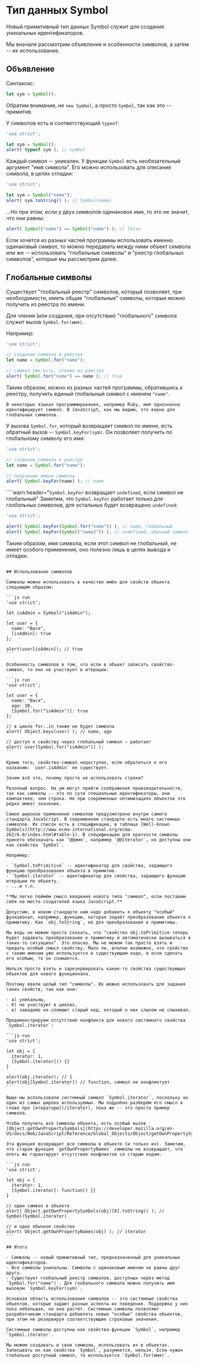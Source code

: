 
# Тип данных Symbol

Новый примитивный тип данных Symbol служит для создания уникальных идентификаторов.

Мы вначале рассмотрим объявление и особенности символов, а затем -- их использование.

## Объявление

Синтаксис:
```js
let sym = Symbol();
```

Обратим внимание, не `new Symbol`, а просто `Symbol`, так как это -- примитив.

У символов есть и соответствующий `typeof`:

```js run
'use strict';

let sym = Symbol();
alert( typeof sym ); // symbol
```

Каждый символ -- уникален. У функции `Symbol` есть необязательный аргумент "имя символа". Его можно использовать для описания символа, в целях отладки:

```js run
'use strict';

let sym = Symbol("name");
alert( sym.toString() ); // Symbol(name)
```

...Но при этом, если у двух символов одинаковое имя, то это не значит, что они равны:

```js run
alert( Symbol("name") == Symbol("name") ); // false
```

Если хочется из разных частей программы использовать именно одинаковый символ, то можно передавать между ними объект символа или же -- использовать "глобальные символы" и "реестр глобальных символов", которые мы рассмотрим далее.

## Глобальные символы

Существует "глобальный реестр" символов, который позволяет, при необходимости, иметь общие "глобальные" символы, которые можно получить из реестра по имени.

Для чтения (или создания, при отсутствии) "глобального" символа служит вызов `Symbol.for(имя)`.

Например:

```js run
'use strict';

// создание символа в реестре
let name = Symbol.for("name");

// символ уже есть, чтение из реестра
alert( Symbol.for("name") == name ); // true
```

Таким образом, можно из разных частей программы, обратившись к реестру, получить единый глобальный символ с именем `"name"`.

```smart
В некоторых языках программирования, например Ruby, имя однозначно идентифицирует символ. В JavaScript, как мы видим, это верно для глобальных символов.
```

У вызова `Symbol.for`, который возвращает символ по имени, есть обратный вызов -- `Symbol.keyFor(sym)`. Он позволяет получить по глобальному символу его имя:

```js run
'use strict';

// создание символа в реестре
let name = Symbol.for("name");

// получение имени символа
alert( Symbol.keyFor(name) ); // name
```

````warn header="`Symbol.keyFor` возвращает `undefined`, если символ не глобальный"
Заметим, что `Symbol.keyFor` работает *только для глобальных символов*, для остальных будет возвращено `undefined`:

```js run
'use strict';

alert( Symbol.keyFor(Symbol.for("name")) ); // name, глобальный
alert( Symbol.keyFor(Symbol("name2")) ); // undefined, обычный символ
```

Таким образом, имя символа, если этот символ не глобальный, не имеет особого применения, оно полезно лишь в целях вывода и отладки.
````

## Использование символов

Символы можно использовать в качестве имён для свойств объекта следующим образом:

```js run
'use strict';

let isAdmin = Symbol("isAdmin");

let user = {
  name: "Вася",
  [isAdmin]: true
};

alert(user[isAdmin]); // true
```

Особенность символов в том, что если в объект записать свойство-символ, то оно не участвует в итерации:

```js run
'use strict';

let user = {
  name: "Вася",
  age: 30,
  [Symbol.for("isAdmin")]: true
};

// в цикле for..in также не будет символа
alert( Object.keys(user) ); // name, age

// доступ к свойству через глобальный символ — работает
alert( user[Symbol.for("isAdmin")] );
```

Кроме того, свойство-символ недоступно, если обратиться к его названию: `user.isAdmin` не существует.

Зачем всё это, почему просто не использовать строки?

Резонный вопрос. На ум могут прийти соображения производительности, так как символы -- это по сути специальные идентификаторы, они компактнее, чем строка. Но при современных оптимизациях объектов это редко имеет значение.

Самое широкое применение символов предусмотрено внутри самого стандарта JavaScript. В современном стандарте есть много системных символов. Их список есть в спецификации, в таблице [Well-known Symbols](http://www.ecma-international.org/ecma-262/6.0/index.html#table-1). В спецификации для краткости символы принято обозначать как '@@имя', например `@@iterator`, но доступны они как свойства `Symbol`.

Например:

- `Symbol.toPrimitive` -- идентификатор для свойства, задающего функцию преобразования объекта в примитив.
- `Symbol.iterator` -- идентификатор для свойства, задающего функцию итерации по объекту.
- ...и т.п.

**Мы легко поймём смысл введения нового типа "символ", если поставим себя на место создателей языка JavaScript.**

Допустим, в новом стандарте нам надо добавить к объекту "особый" функционал, например, функцию, которая задаёт преобразование объекта к примитиву. Как `obj.toString`, но для преобразования в примитивы.

Мы ведь не можем просто сказать, что "свойство obj.toPrimitive теперь будет задавать преобразование к примитиву и автоматически вызываться в таких-то ситуациях". Это опасно. Мы не можем так просто взять и придать особый смысл свойству. Мало ли, вполне возможно, что свойство с таким именем уже используется в существующем коде, и если сделать его особым, то он сломается.

Нельзя просто взять и зарезервировать какие-то свойства существующих объектов для нового функционала.

Поэтому ввели целый тип "символы". Их можно использовать для задания таких свойств, так как они:

- а) уникальны,
- б) не участвуют в циклах,
- в) заведомо не сломают старый код, который о них слыхом не слыхивал.

Продемонстрируем отсутствие конфликта для нового системного свойства `Symbol.iterator`:

```js run
'use strict';

let obj = {
  iterator: 1,
  [Symbol.iterator]() {}
}

alert(obj.iterator); // 1
alert(obj[Symbol.iterator]) // function, символ не конфликтует
```

Выше мы использовали системный символ `Symbol.iterator`, поскольку он один из самых широко используемых. Мы подробно разберём его смысл в главе про [итераторы](/iterator), пока же -- это просто пример символа.

Чтобы получить все символы объекта, есть особый вызов [Object.getOwnPropertySymbols](https://developer.mozilla.org/en-US/docs/Web/JavaScript/Reference/Global_Objects/Object/getOwnPropertySymbols).

Эта функция возвращает все символы в объекте (и только их). Заметим, что старая функция `getOwnPropertyNames` символы не возвращает, что опять же гарантирует отсутствие конфликтов со старым кодом.

```js run
'use strict';

let obj = {
  iterator: 1,
  [Symbol.iterator]: function() {}
}

// один символ в объекте
alert( Object.getOwnPropertySymbols(obj)[0].toString() ); // Symbol(Symbol.iterator)

// и одно обычное свойство
alert( Object.getOwnPropertyNames(obj) ); // iterator
```

## Итого

- Символы -- новый примитивный тип, предназначенный для уникальных идентификаторов.
- Все символы уникальны. Символы с одинаковым именем не равны друг другу.
- Существует глобальный реестр символов, доступных через метод `Symbol.for("name")`. Для глобального символа можно получить имя вызовом `Symbol.keyFor(sym)`.

Основная область использования символов -- это системные свойства объектов, которые задают разные аспекты их поведения. Поддержка у них пока небольшая, но она растёт. Системные символы позволяют разработчикам стандарта добавлять новые "особые" свойства объектов, при этом не резервируя соответствующие строковые значения.

Системные символы доступны как свойства функции `Symbol`, например `Symbol.iterator`.

Мы можем создавать и свои символы, использовать их в объектах. Записывать их как свойства `Symbol`, разумеется, нельзя. Если нужен глобально доступный символ, то используется `Symbol.for(имя)`.
